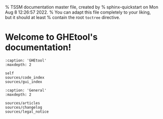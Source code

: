 % TSSM documentation master file, created by
% sphinx-quickstart on Mon Aug  8 12:26:57 2022.
% You can adapt this file completely to your liking, but it should at least
% contain the root `toctree` directive.

# Welcome to GHEtool's documentation!


```{toctree}
:caption: 'GHEtool'
:maxdepth: 2

self
sources/code_index
sources/gui_index
```

```{toctree}
:caption: 'General'
:maxdepth: 2

sources/articles
sources/changelog
sources/legal_notice
```